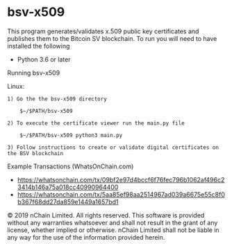 # bsv-x509
This program generates/validates x.509 public key certificates and publishes them to the Bitcoin SV blockchain.
To run you will need to have installed the following

* Python 3.6 or later

Running bsv-x509

Linux:

    1) Go the the bsv-x509 directory

        $~/$PATH/bsv-x509

    2) To execute the certificate viewer run the main.py file 

        $~/$PATH/bsv-x509 python3 main.py

    3) Follow instructions to create or validate digital certificates on the BSV blockchain

Example Transactions (WhatsOnChain.com)

* https://whatsonchain.com/tx/09bf2e97d4bccf6f76fec796b1062af496c23414b146a75a018cc40990964400
* https://whatsonchain.com/tx/5aa85ef98aa2514967ad039a6675e55c8f0b367f68dd27da859e1449a1657bd1

© 2019 nChain Limited. All rights reserved. This software is provided without any warranties whatsoever and shall not result in the grant of any license, whether implied or otherwise. nChain Limited shall not be liable in any way for the use of the information provided herein.
